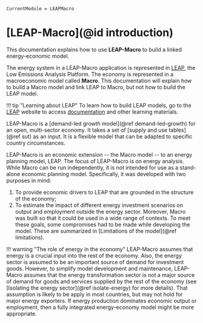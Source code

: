 ```@meta
CurrentModule = LEAPMacro
```

# [LEAP-Macro](@id introduction)
This documentation explains how to use **LEAP-Macro** to build a linked energy-economic model.

The energy system in a LEAP-Macro application is represented in [LEAP](https://leap.sei.org/), the Low Emissions Analysis Platform. The economy is represented in a macroeconomic model called **Macro**. This documentation will explain how to build a Macro model and link LEAP to Macro, but not how to build the LEAP model.

!!! tip "Learning about LEAP"
    To learn how to build LEAP models, go to the [LEAP](https://leap.sei.org/) website to access [documentation](https://leap.sei.org/help/leap.htm#t=Concepts%2FIntroduction.htm) and other learning materials.

LEAP-Macro is a [demand-led growth model](@ref demand-led-growth) for an open, multi-sector economy. It takes a set of [supply and use tables](@ref sut) as an input. It is a flexible model that can be adapted to specific country circumstances.

LEAP-Macro is an economic extension -- the Macro model -- to an energy planning model, LEAP. The focus of LEAP-Macro is on energy analysis. While Macro can be run independently, it is not intended for use as a stand-alone economic planning model. Specifically, it was developed with two purposes in mind:
1. To provide economic drivers to LEAP that are grounded in the structure of the economy;
2. To estimate the impact of different energy investment scenarios on output and employment outside the energy sector.
Moreover, Macro was built so that it could be used in a wide range of contexts. To meet these goals, some compromises had to be made while developing the model. These are summarized in [Limitations of the model](@ref limitations).

!!! warning "The role of energy in the economy"
    LEAP-Macro assumes that energy is a crucial input into the rest of the economy. Also, the energy sector is assumed to be an important source of demand for investment goods. However, to simplify model development and maintenance,  LEAP-Macro assumes that the energy transformation sector is not a major source of demand for goods and services supplied by the rest of the economy (see [Isolating the energy sector](@ref isolate-energy) for more details). That assumption is likely to be apply in most countries, but may not hold for major energy exporters. If energy production dominates economic output or employment, then a fully integrated energy-economy model might be more appropriate.
